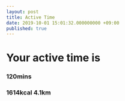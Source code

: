 ```yaml
---
layout: post
title: Active Time
date: 2019-10-01 15:01:32.000000000 +09:00
published: true
---
```


# Your active time is 
### 120mins
### 1614kcal 4.1km

